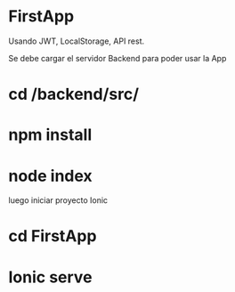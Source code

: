 # FirstApp

Usando JWT, LocalStorage, API rest.

Se debe cargar el servidor Backend para poder usar la App

# cd /backend/src/
# npm install
# node index

luego iniciar proyecto Ionic

# cd FirstApp
# Ionic serve 
